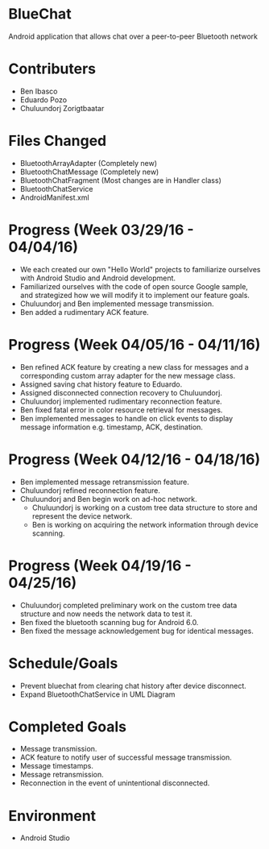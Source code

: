 # BlueChat
Android application that allows chat over a peer-to-peer Bluetooth network

# Contributers
  - Ben Ibasco
  - Eduardo Pozo
  - Chuluundorj Zorigtbaatar

# Files Changed
  - BluetoothArrayAdapter (Completely new)
  - BluetoothChatMessage (Completely new)
  - BluetoothChatFragment (Most changes are in Handler class)
  - BluetoothChatService
  - AndroidManifest.xml
  
# Progress (Week 03/29/16 - 04/04/16)
 - We each created our own "Hello World" projects to familiarize ourselves with Android Studio and Android development.
 - Familiarized ourselves with the code of open source Google sample, and strategized how we will modify it to implement our feature goals.
 - Chuluundorj and Ben implemented message transmission.
 - Ben added a rudimentary ACK feature.
 
# Progress (Week 04/05/16 - 04/11/16)
 - Ben refined ACK feature by creating a new class for messages and a corresponding custom array adapter for the new message class.
 - Assigned saving chat history feature to Eduardo.
 - Assigned disconnected connection recovery to Chuluundorj.
 - Chuluundorj implemented rudimentary reconnection feature.
 - Ben fixed fatal error in color resource retrieval for messages.
 - Ben implemented messages to handle on click events to display message information e.g. timestamp, ACK, destination.

# Progress (Week 04/12/16 - 04/18/16)
 - Ben implemented message retransmission feature.
 - Chuluundorj refined reconnection feature.
 - Chuluundorj and Ben begin work on ad-hoc network.
    - Chuluundorj is working on a custom tree data structure to store and represent the device network.
    - Ben is working on acquiring the network information through device scanning.

# Progress (Week 04/19/16 - 04/25/16)
 - Chuluundorj completed preliminary work on the custom tree data structure and now needs the network data to test it.
 - Ben fixed the bluetooth scanning bug for Android 6.0.
 - Ben fixed the message acknowledgement bug for identical messages.
 
# Schedule/Goals
 - Prevent bluechat from clearing chat history after device disconnect.
 - Expand BluetoothChatService in UML Diagram
 
# Completed Goals
 - Message transmission.
 - ACK feature to notify user of successful message transmission.
 - Message timestamps.
 - Message retransmission.
 - Reconnection in the event of unintentional disconnected.

# Environment
 - Android Studio
